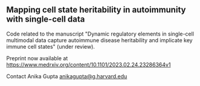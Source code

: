 ## Mapping cell state heritability in autoimmunity with single-cell data

Code related to the manuscript "Dynamic regulatory elements in single-cell multimodal data capture autoimmune disease heritability and implicate key immune cell states" (under review).

Preprint now available at https://www.medrxiv.org/content/10.1101/2023.02.24.23286364v1

Contact
Anika Gupta anikagupta@g.harvard.edu
